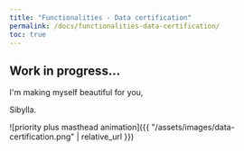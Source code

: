 ```yaml
---
title: "Functionalities - Data certification"
permalink: /docs/functionalities-data-certification/
toc: true
---
```



## Work in progress...


I'm making myself beautiful for you,

  Sibylla.


![priority plus masthead animation]({{ "/assets/images/data-certification.png" | relative_url }})
